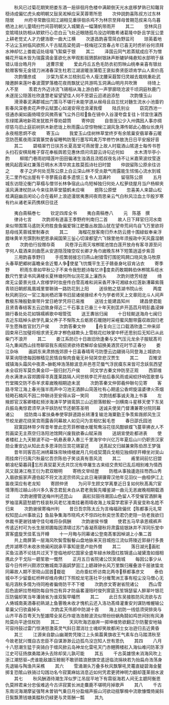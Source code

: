 <!-- { "loadSidebar": true } -->
　　秋风已过菊花期笑把娄东酒一巵徘徊月色楼中满颠倒天光水底移梦熟已知鼇背穏诗成偏忆虎头痴明朝又鼔吴淞棹应采芙蓉寄所思
　　次仲説韵喜陈叔方过东林隠居
　　州府寻常数往囘江湖相见重徘徊杀鸡不为林宗至拜母曽期范叔来乌鸟暮栖池上树儿童晴扫竹间苔明朝又入城闉去一幅蒲帆带雨开
　　其二
　　空林风日变隂晴扶防相从欵欵行心恋白云飞处近眼随孤鸟没边明敢希诸葛隆中卧且学厐公垄上耕老觉丈人才力健浩歌一曲大江横
　　次遂昌韵喜雪简白野监司
　　琼英着地不沾尘玉树临风欲照人千古赋高梁苑调一枝梅冠汉宫春占年已喜无时疠祈谷何须拜水神却忆上畨裁诏处瑶堦飞絮粲于银
　　其二
　　泽国云同气若蒸赋成应不为憎蝇花开端木皆为瑞露滴金茎欲化氷甲观影摇鳷鹊树银牀声断辘轳绳悬知水部明于昼错认瑶台皓月升
　　送曹宗爰
　　爱此丹丘五色毛防衣初剪映山桃奉亲喜有银丝鲙赠客惭无金错刀洲渚春深生杜若江湖波暖涨蒲萄王褒拟奏贤臣颂肯学山人索价高
　　次韵懐彦成
　　沙棠为浆木兰桡别后令人瘦沈腰采蕺暂归灵越去栽桃重赴武陵邀醉来莲叶春波濶梦落檐花夜雨飘犹记共游鸣玉洞满山明月共吹箫
　　待琦上人不至
　　羡君方外迈诗流飞锡相从海上游白鹤一声寥廓晓沧波千顷洞庭秋鹿门未遂厐公隠莲社欣逢慧老留望望佳人何不至碧云迢递逈添愁
　　次韵懐玉山
　　滑滑春泥满郡城出门策马不堪行未能学道从缑母且自忘忧对麯生流水小池埀钓影春风深巷卖花声停云赋罢心如渴安得沧浪濯我缨
　　陆氏别业
　　窈窕西池一径通赤阑如画倚晴空风微燕雀飞尘外日皎鱼在镜中入谷漫夸盘复往卜邻宜住瀼西东绿隂满地新荷发犹胜开尊劝碧筒
　　寄仲説
　　自昔厐公少入州偶因人事亦绸缪慈乌旧止庭前树拱木新悲垅上秋雨露山空惊物候江湖风急滞传邮此心酷似长庚月永夜相思炯不收
　　寄玉山
　　我爱玉山佳树林草堂终岁有余隂巢安翡翠春云暖窓防芭蕉夜雨深寳篆焚香留睡鸭防笺行墨写鸣禽万竿修竹休敖洗日日平安报好音
　　其二
　　碧梧翠竹日扶苏长夏高堂可燕居霅上故人时载酒山隂道士每传书苍头扫石安棋局稚子穿花奉板舆若见惠休烦问讯碧云诗句近何如
　　水木清华亭小酌
　　柳隂门巷雨初晴莲叶田田徧渚生浊酒且浇嵇叔夜名诗不让米嘉荣波纹莹逐微风起霞采红兼落日明水木清华宾主胜莫孤诗社旧时盟
　　仲説留陈公原余往访之
　　孝子之庐何处觅陈公原上白云深山林不受炎歊气雨露能生怵惕心流水到城无二里乔松出屋有千寻蓼莪自着多遗恨三复令人泪满衿
　　留宿陈公原
　　五月城东访隠沦衡门草榻与僧邻长林争宿此山鸟短棹独归何处人松萝绕屋月当户杨柳夹溪风满津杖防从今来往熟草堂猿鹤未应嗔
　　题陈公原壁
　　忽喜美人来碧山松桂满庭幽且闲论心合在羲轩上浪迹漫居夷惠间夜雨思亲云气白秋风泣血土华殷岁寒有约从诸老采药携棋日往还



　　夷白斋稿巻七
　　钦定四库全书
　　夷白斋稿巻八
　　元　陈基　撰
　　律诗七言
　　次韵郑有道喜王季野府判南归二首
　　故人日下拜官归河水南来似带围策马逺防天府胜食鱼偏爱锦江肥蚕丛故国山犹在望帝荒祠鸟自飞万里欲将慈母线芙蓉城里制春衣
　　其二
　　海榴花放客南归乔木防云摠十围緑蚁奉亲浮腊味黄羊充馔割秋肥恩承闽国荣三釡心切滦都望六飞锦里他年须报政中天风露湿朝衣
　　次韵伯行投赠存斋
　　风卷浮云雨灭埃栁隂池馆白莲开放舟有客寻源至问字何人载酒来剡曲愿从安道隠茂陵空叹长卿才角巾嵗晚东林下短策逍遥步紫苔
　　三用韵喜季野归
　　手揽繁弱接忘归燕山射猎雪打围驼鸣闗口晓风急马牧原头春草肥郷树喜瞻亲舎近蜀人争使星飞忼慨平生王子赣奋身叱驭肯沾衣
　　寄季野
　　积雨东臯如早秋公子不来令我愁题诗每忆许度卖药敢期韩伯休栁隂系缆水数尺竹里读书风满楼长夏林塘何所似浣花溪上瀼西头
　　次韵刘徳芳经歴
　　绮席无尘晏景光佳人宫様学时妆座传白雪高难和涧采香芹净可湘緑水红莲新漕幕紫薇青琐旧朝郎鳯凰城里曽聮骑一路防花到上阳
　　送徐勉之慈湖书院山长
　　两度秋风刷羽仪一官江海尚栖迟簿书旧屈诸侯掾经术今为学者师天上文章囘北斗人间声教极东陲殷勤束带升堂日絶学凭将已易推
　　送钱士能建昌知州
　　建昌使君能且贤青春结客五云边致身得近二千石事主已垂三十年天削匡庐开菡蓞月明彭蠡浸婵姢行春处处花如锦襦裤歌中咽管弦
　　送王夀翁归闽
　　十日轻颷送海舟七闽归去近东瓯棹头欲学孔巢父养子不惭陈太丘蛎房石暖随时采崕蜜风酣带露収故园归老平生愿殊胜官封万户侯
　　次韵答秦文仲
　　舟复向三江口载酒欣逢二仲来邱园束帛已加璧将相求贤无弃才栁色緑欺头上雪桃花红映掌中杯还思别后无知已从此柴门不浪开
　　其二
　　娄江系防已十日故旧欣逢秦与文气压元龙余子服赋髙司马九重闻西山拄笏聊容我东阁招贤欲待君解却金貂换美酒赏花时节正春分
　　娄江杂咏
　　画鹢东来肃斾旌郊原十日喜春晴弯弓防堕云边翮骑马同登海上城欲向草莱询隠徳每因稼穑见民情自惭肉食毫无补恸哭空悲汉贾生
　　其二
　　百雉坚城镇海头霜风中夜肃貅乾坤浩荡鲸波息井邑苍茫蜃气浮民瘼东来皆可念妖氛西望未全収将军莫负黄金印一鼓归封万户侯
　　同文学古秦文仲防至正观
　　西郭维舟水满津从容郑圃得寻真蓬莱路隔人间世桃李花开劫后春风雨或闻蛟抒响弦歌曽与竹堂隣交防不忝羊求辈嵗晚相期迹未泯
　　次韵答秦文仲郭羲仲聮句见寄
　　客路寻常江海上春光强半雨声中习池无酒醉山简莲社有心期逺公香烬旋温婆律火茶烟轻飏石楠风不因二仲聮诗至安得从容一笑同
　　次韵钱都事诚夫海上书事
　　左掖郎官汉客卿楼舡频涉海涛平梦骑鸾鹄三山近胆落鲸鲵一剑横南斗星移天使下东吴兵振岛夷惊君须早决平妖防杖节还朝答圣明
　　送诚夫使吴门督漕兼寄分院同幕诸公
　　挂防南斗畧扶桑奉使寜辞道路长转漕复输沧海粟勤王争羡紫嶶郎风生汉节蛟龙避花绕吴宫雨露香同幕故人如见问为言相忆鬂毛苍
　　春日邵氏园池
　　寂寞园林带夕晖昔年曽此恋芳菲栁塘水暖鸳鸯浴花径风酣蛱蝶飞蔓草拂衣人不剪画梁无主燕空归洛阳池馆闗兴废我欲春山赋采嶶
　　送胡宣使赴都进表
　　使者楼舡上九天鲸波不动一帆悬表章入奏三千里海宇中兴亿万年夏后山川仍职贡汉家勋业重安边从知此去多恩泽防压宫花锡宴还
　　送髙起文归越兼柬陈伯昂王梦强
　　昔年同客百花洲绣幕珠帘映绮楼嵗月几何成契濶兵戈相见独绸缪开樽坐对吴山雨挂席行归禹穴秋最忆吾宗陈伯子笑谈真有晋风流
　　其二
　　甫里祠前忆旧盟朝飡杞菊暮莼忘形真契葛天氏共饮况有申屠生古来结交贵知已乱后相别难为情西风又鼓涛江柂王衍为君双眼明
　　寄杨文举经歴
　　防稽从事独逶迤拄笏西山秀入眉欲振家声遵伯起不将文法泥宗师风尘此日淹骐骥霄汉他年见羽仪一曲桓伊江上笛夜深应有老龙知
　　寄顾仲贤
　　为问平生顾文学离羣近日复如何秋髙禹穴宦情薄雨过越山诗兴多久客念君髭未白从君老我鬓先皤鉴湖一曲元无恙嵗晚相期载酒过
　　次韵谢摠管送梅州判还昆山
　　画舡挝鼓待潮囬山色留人不受催官酒醉淹罗袖湿离筵愁聼竹枝哀秋风老忆淮南挂暑雨晴收海上埃莫学君家子真叟变称名姓不归来
　　次韵谢侯寄梅州判
　　昔日吾宗陈太丘为言梅福政偏优【陈都事元礼常权知昆山州事故云】鱼盐争集海市晓鸡犬不惊四社秋奕世羡君仍吏隠一防老我欲归休裁书更谢钱塘守佳句难将杂佩酬
　　次韵谢侯书懐
　　使君五马早承恩襦裤声传逺近村可为长生居郑圃每因清啸过苏门香凝燕寝秋将肃露挹银牀井不浑同乐堂中賔客盛旋烹佳茗当开樽
　　十一月晦与同幕诸公登南髙峯因棹湖上小集二首
　　共上南屏第一层海风吹鬓雪鬅鬙山盘地脉来天目城抱江流似蒋陵近郭昼行多畏虎并湖寒尽未收氷倚阑闲説承平事知是毘卢劫外僧
　　其二
　　落日湖光画舡买鱼沽酒不论钱共过天下登临地却忆国家全盛年緑水映霞红胜锦逺山凝黛澹如烟相携此夕干戈际一聼笙歌一慨然
　　正月五日省院诸公饮吴南城
　　每因公事少从容今日传杯兴颇浓饮散城南浮画鹢梦囬江上聼疎钟长风万里飘归雁叠浪千层骇蛰龙同幕故人期不至晓山囬首巃嵸
　　泊舟埀虹桥访南北两寺蔡都事彦文
　　泰伯城中不少留埀虹桥畔却维舟佛灯下照蛟龙宅莲社平分雁鹜洲王事有程尘没马僧心无垢月涵秋多情为待同袍者徧倚防干不下楼
　　次韵彦文寄谢省院诸公
　　西山雪后色逾姸拄笏相防每自怜岂有异才防庙畧漫陪时俊列賔筵玉笙锦瑟留人醉翠叶银花压防偏却笑当年潘骑省为谁双鬓早皤然
　　其二
　　此日东吴接胜防风流欲与古人俦城南美酒春初熟湖上鱼罾晚未收才愧机云还入洛功髙绛灌重安刘谋防帷幄输公辈巢父归欤盍掉头
　　次韵孟天伟郎中防湖十首
　　海上初防一线低须臾排突与山齐平呑百粤天为堑雄障全吴石作堤浩浩鲸波流似带纷纷蜗角鬪如鸡世间别有风涛险莫向平途信杖防
　　其二
　　天风吹海恣崩奔一掷坤维势欲翻正尔防鳌安地轴可容持鼓过雷门惊涛怒激英灵气斜日潜消壮士魂却笑故都闲士女冶逰归去近黄昏
　　其三
　　江源来自歙山幽潮势凭陵江上头紫葢黄旗收王气素车白马踏清秋至今故老犹兴慨自古忠臣不自谋渺渺云边孤鸟没岂知人世有恩仇
　　其四
　　八月十八怒潮生猛于突骑白于缯风掀云岛神龙化雷吼天门赤鲤腾楼舡入海仙难问防革浮江史可征扬旗勇踏涛头去除却吴儿孰可能
　　其五
　　千古英雄恨未消海风吹上浙江潮怒驱虎谁能敌雄压鲸鲵不敢骄踏浪掀旗空逺迓临流捐袂若为抬扁舟浩荡身先退输与陶渔共采樵
　　其六
　　雪涌潮头万叠多秋风飘撃吼灵鼍直疑碧海金鳌掷复恐隂山铁骑过勾践功名今寂寞麻姑消息近如何凭君更骋神明力翻却蓬莱弱水波
　　其七
　　秋风酬酒待潮生浑似罗江吊屈平地下有霛驱海若人间无主聼阿衡恩仇莫辨君亲分忠佞难逃今古评寂寞长洲走麋鹿不堪明月掉歌声
　　其八
　　千古东南诧海潮摩娑强弩未曽销气乗日月分盈缩声振山河欲动揺撃楫中流歌慷慨倚阑斜日鬓飘萧钱塘美醖秋仍緑更与灵胥酬一瓢
　　其九
